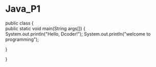 # Java_P1

public class 
{  
  public static void main(String args[])
  {  
    System.out.println("Hello, Dcoder!");
      System.out.println("welcome to programming");
  
  }
    
    
}
